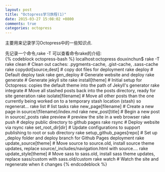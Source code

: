 ```yaml
---
layout: post
title: "Octopress学习旅程(1)"
date: 2015-03-27 15:08:02 +0800
comments: true
categories: octopress
---   
```


主要用来记录学习Octopress中的一些知识点.  

先记录一个命令,rake -T 可以查看命令rake的介绍:  
{% codeblock octopress-bash %}
localhost:octopress douxinchun$ rake -T
rake clean                     # Clean out caches: .pygments-cache, .gist-cache, .sass-cache
rake copydot[source,dest]      # copy dot files for deployment
rake deploy                    # Default deploy task
rake gen_deploy                # Generate website and deploy
rake generate                  # Generate jekyll site
rake install[theme]            # Initial setup for Octopress: copies the default theme into the path of Jekyll's generator
rake integrate                 # Move all stashed posts back into the posts directory, ready for site generation
rake isolate[filename]         # Move all other posts than the one currently being worked on to a temporary stash location (stash) so regenerat...
rake list                      # list tasks
rake new_page[filename]        # Create a new page in source/(filename)/index.md
rake new_post[title]           # Begin a new post in source/_posts
rake preview                   # preview the site in a web browser
rake push                      # deploy public directory to github pages
rake rsync                     # Deploy website via rsync
rake set_root_dir[dir]         # Update configurations to support publishing to root or sub directory
rake setup_github_pages[repo]  # Set up _deploy folder and deploy branch for Github Pages deployment
rake update_source[theme]      # Move source to source.old, install source theme updates, replace source/_includes/navigation.html with source....
rake update_style[theme]       # Move sass to sass.old, install sass theme updates, replace sass/custom with sass.old/custom
rake watch                     # Watch the site and regenerate when it changes
{% endcodeblock %}
